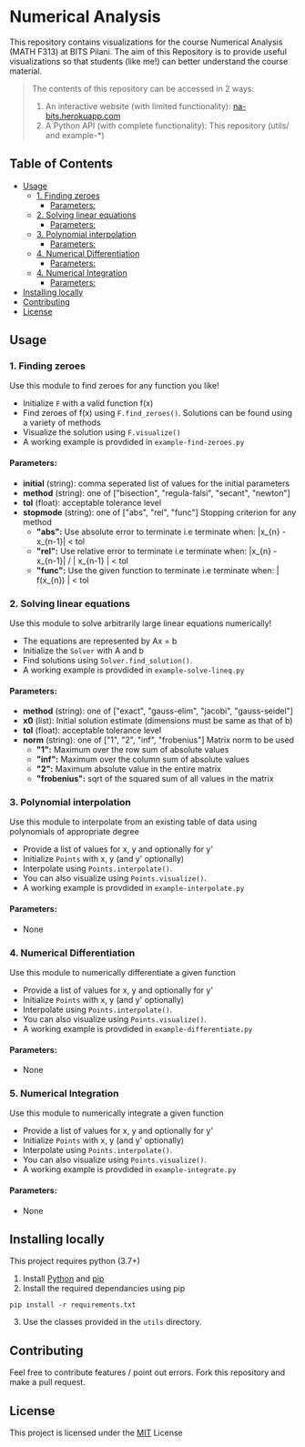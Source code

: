 
# Numerical Analysis
This repository contains visualizations for the course Numerical Analysis (MATH F313) at BITS Pilani. The aim of this Repository is to provide useful visualizations so that students (like me!) can better understand the course material.

> The contents of this repository can be accessed in 2 ways:
> 1. An interactive website (with limited functionality): [na-bits.herokuapp.com](http://na-bits.herokuapp.com/)
> 2. A Python API (with complete functionality): This repository (utils/ and example-*)

## Table of Contents
  * [Usage](#usage)
    + [1. Finding zeroes](#1-finding-zeroes)
      - [Parameters:](#parameters-)
    + [2. Solving linear equations](#2-solving-linear-equations)
      - [Parameters:](#parameters--1)
    + [3. Polynomial interpolation](#3-polynomial-interpolation)
      - [Parameters:](#parameters--2)
    + [4. Numerical Differentiation](#4-numerical-differentiation)
      - [Parameters:](#parameters--3)
    + [4. Numerical Integration](#4-numerical-integration)
      - [Parameters:](#parameters--4)
  * [Installing locally](#installing-locally)
  * [Contributing](#contributing)
  * [License](#license)

## Usage
### 1. Finding zeroes
Use this module to find zeroes for any function you like!  
- Initialize ```F``` with a valid function f(x)
- Find zeroes of f(x) using ```F.find_zeroes()```. Solutions can be found using a variety of methods
- Visualize the solution using ```F.visualize()```
- A working example is provdided in ```example-find-zeroes.py```

####  Parameters:
- **initial** (string): comma seperated list of values for the initial parameters
- **method** (string):  one of ["bisection", "regula-falsi", "secant", "newton"]
- **tol** (float):  acceptable tolerance level
- **stopmode** (string):  one of ["abs", "rel", "func"]
	Stopping criterion for any method
	- **"abs":**  Use absolute error to terminate i.e terminate when:
            |x_{n} - x_{n-1}| < tol
    - **"rel":** Use relative error to terminate i.e terminate when:
            |x_{n} - x_{n-1}| / | x_{n-1} | < tol
    - **"func":** Use the given function to terminate i.e terminate when:
            | f(x_{n}) | < tol

### 2. Solving linear equations
Use this module to solve arbitrarily large linear equations numerically!  
- The equations are represented by Ax = b
- Initialize the ```Solver``` with A and b
- Find solutions using ```Solver.find_solution()```.
- A working example is provdided in ```example-solve-lineq.py```

####  Parameters:
- **method** (string):  one of ["exact", "gauss-elim", "jacobi", "gauss-seidel"]
- **x0** (list): Initial solution estimate (dimensions must be same as that of b)
- **tol** (float):  acceptable tolerance level
- **norm** (string):  one of ["1", "2", "inf", "frobenius"]
	Matrix norm to be used
	- **"1":** Maximum over the row sum of absolute values
	- **"inf":** Maximum over the column sum of absolute values
	- **"2":** Maximum absolute value in the entire matrix
	- **"frobenius":** sqrt of the squared sum of all values in the matrix

### 3. Polynomial interpolation
Use this module to interpolate from an existing table of data using polynomials of appropriate degree
- Provide a list of values for x, y and optionally for y'
- Initialize ```Points``` with x, y (and y' optionally)
- Interpolate using ```Points.interpolate()```.
- You can also visualize using ```Points.visualize()```.
- A working example is provdided in ```example-interpolate.py```

####  Parameters:
- None

### 4. Numerical Differentiation
Use this module to numerically differentiate a given function
- Provide a list of values for x, y and optionally for y'
- Initialize ```Points``` with x, y (and y' optionally)
- Interpolate using ```Points.interpolate()```.
- You can also visualize using ```Points.visualize()```.
- A working example is provdided in ```example-differentiate.py```

####  Parameters:
- None

### 5. Numerical Integration
Use this module to numerically integrate a given function
- Provide a list of values for x, y and optionally for y'
- Initialize ```Points``` with x, y (and y' optionally)
- Interpolate using ```Points.interpolate()```.
- You can also visualize using ```Points.visualize()```.
- A working example is provdided in ```example-integrate.py```

####  Parameters:
- None

## Installing locally
This project requires python (3.7+)
1. Install [Python](https://www.python.org/) and [pip](https://pip.pypa.io/en/stable/)
2. Install the required dependancies using pip  
 ```
pip install -r requirements.txt
 ```
3.  Use the classes provided in the ```utils``` directory.

## Contributing
Feel free to contribute features / point out errors. Fork this repository and make a pull request.  

## License
This project is licensed under the [MIT](https://opensource.org/licenses/MIT) License
